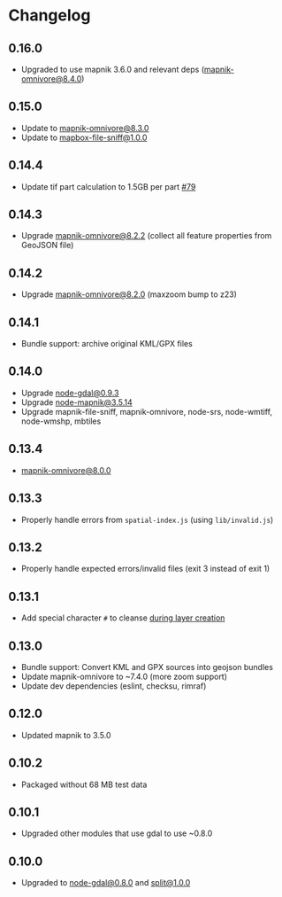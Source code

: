 # Changelog

## 0.16.0

- Upgraded to use mapnik 3.6.0 and relevant deps (mapnik-omnivore@8.4.0)

## 0.15.0

- Update to mapnik-omnivore@8.3.0
- Update to mapbox-file-sniff@1.0.0

## 0.14.4

- Update tif part calculation to 1.5GB per part [#79](https://github.com/mapbox/preprocessorcerer/pull/79)

## 0.14.3

- Upgrade mapnik-omnivore@8.2.2 (collect all feature properties from GeoJSON file)

## 0.14.2

- Upgrade mapnik-omnivore@8.2.0 (maxzoom bump to z23)

## 0.14.1

- Bundle support: archive original KML/GPX files

## 0.14.0

- Upgrade node-gdal@0.9.3
- Upgrade node-mapnik@3.5.14
- Upgrade mapnik-file-sniff, mapnik-omnivore, node-srs, node-wmtiff, node-wmshp, mbtiles

## 0.13.4

- mapnik-omnivore@8.0.0

## 0.13.3

- Properly handle errors from `spatial-index.js` (using `lib/invalid.js`)

## 0.13.2

- Properly handle expected errors/invalid files (exit 3 instead of exit 1)

## 0.13.1

- Add special character `#` to cleanse [during layer creation](https://github.com/mapbox/preprocessorcerer/commit/0b863be5f4afb51a63280163422db64398667882#diff-6a3ecdd8c5e09b49f32f6a629e0e52d0R65)

## 0.13.0

 - Bundle support: Convert KML and GPX sources into geojson bundles
 - Update mapnik-omnivore to ~7.4.0 (more zoom support)
 - Update dev dependencies (eslint, checksu, rimraf)

## 0.12.0

 - Updated mapnik to 3.5.0

## 0.10.2

 - Packaged without 68 MB test data

## 0.10.1

 - Upgraded other modules that use gdal to use ~0.8.0

## 0.10.0

 - Upgraded to node-gdal@0.8.0 and split@1.0.0
